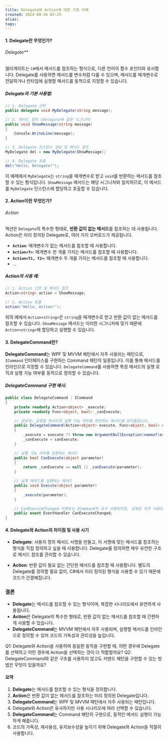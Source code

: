 ```yaml
---
title: Delegate와 Action에 대한 기초 이해
created: 2024-08-26 02:25
alias:
tags:
---
```

#### 1. **Delegate란 무엇인가?**

###### Delegate**
델리게이트는 `C#`에서 메서드를 참조하는 형식으로, 
다른 언어의 함수 포인터와 유사합니다. 
Delegate를 사용하면 메서드를 변수처럼 다룰 수 있으며, 
메서드를 매개변수로 전달하거나 
런타임에 실행할 메서드를 동적으로 지정할 수 있습니다.

##### Delegate의 기본 사용법:

```csharp
// 1. Delegate 선언
public delegate void MyDelegate(string message);

// 2. 메서드 정의 (Delegate와 같은 시그니처)
public void ShowMessage(string message)
{
    Console.WriteLine(message);
}

// 3. Delegate 인스턴스 생성 및 메서드 참조
MyDelegate del = new MyDelegate(ShowMessage);

// 4. Delegate 호출
del("Hello, Delegate!");
```

이 예제에서 `MyDelegate`는 `string`을 매개변수로 받고 `void`를 반환하는 메서드를 참조할 수 있는 형식입니다. `ShowMessage` 메서드는 해당 시그니처와 일치하므로, 이 메서드를 `MyDelegate` 인스턴스에 할당하고 호출할 수 있습니다.

#### 2. **Action이란 무엇인가?**

###### Action
액션은 `Delegate`의 특수한 형태로, 
**반환 값이 없는 메서드**를 참조하는 데 사용됩니다. 
Action은 미리 정의된 Delegate로, 여러 가지 오버로드가 제공됩니다.

- **`Action`**: 매개변수가 없는 메서드를 참조할 때 사용합니다.
- **`Action<T>`**: 매개변수 한 개를 가지는 메서드를 참조할 때 사용합니다.
- **`Action<T1, T2>`**: 매개변수 두 개를 가지는 메서드를 참조할 때 사용합니다.
- ...

##### Action의 사용 예:

```csharp
// 1. Action 선언 및 메서드 참조
Action<string> action = ShowMessage;

// 2. Action 호출
action("Hello, Action!");
```

위의 예에서 `Action<string>`은 `string`을 매개변수로 받고 반환 값이 없는 메서드를 참조할 수 있습니다. `ShowMessage` 메서드는 이러한 시그니처에 맞기 때문에 `Action<string>`에 할당하고 실행할 수 있습니다.

#### 3. **DelegateCommand란?**

**DelegateCommand**는 WPF 및 MVVM 패턴에서 자주 사용되는 패턴으로, `ICommand` 인터페이스를 구현하는 Command 패턴의 일종입니다. 이를 통해 메서드를 인라인으로 지정할 수 있습니다. `DelegateCommand`를 사용하면 특정 메서드의 실행 로직과 실행 가능 여부를 동적으로 정의할 수 있습니다.

##### DelegateCommand 구현 예시:

```csharp
public class DelegateCommand : ICommand
{
    private readonly Action<object> _execute;
    private readonly Func<object, bool> _canExecute;

    // 생성자: 실행할 메서드와 실행 가능 여부를 판단하는 메서드를 받아들입니다.
    public DelegateCommand(Action<object> execute, Func<object, bool> canExecute = null)
    {
        _execute = execute ?? throw new ArgumentNullException(nameof(execute));
        _canExecute = canExecute;
    }

    // 실행 가능 여부를 반환하는 메서드
    public bool CanExecute(object parameter)
    {
        return _canExecute == null || _canExecute(parameter);
    }

    // 실제 메서드를 실행하는 메서드
    public void Execute(object parameter)
    {
        _execute(parameter);
    }

    // CanExecuteChanged 이벤트는 ICommand의 요구 사항이지만, 실제로 자주 사용되지는 않습니다.
    public event EventHandler CanExecuteChanged;
}
```

#### 4. **Delegate와 Action의 차이점 및 사용 시기**

- **Delegate**: 사용자 정의 메서드 서명을 만들고, 이 서명에 맞는 메서드를 참조하는 형식을 직접 정의하고 싶을 때 사용합니다. Delegate를 정의하면 매우 유연한 구조로 메서드 참조를 관리할 수 있습니다.
  
- **Action**: 반환 값이 필요 없는 간단한 메서드를 참조할 때 사용합니다. 별도의 Delegate를 정의할 필요 없이, C#에서 미리 정의된 형식을 사용할 수 있기 때문에 코드가 간결해집니다.

### 결론

- **Delegate**는 메서드를 참조할 수 있는 형식이며, 복잡한 시나리오에서 유연하게 사용됩니다.
- **Action**은 Delegate의 특수한 형태로, 반환 값이 없는 메서드를 참조할 때 간편하게 사용할 수 있습니다.
- **DelegateCommand**는 MVVM 패턴에서 자주 사용되며, 실행할 메서드를 인라인으로 정의할 수 있어 코드의 가독성과 관리성을 높입니다.

Q1: Delegate와 Action을 사용하여 동일한 동작을 구현할 때, 어떤 경우에 Delegate를 선택하고 어떤 경우에 Action을 선택하는 것이 더 적합할까요?
Q2: DelegateCommand와 같은 구조를 사용하지 않고도 커맨드 패턴을 구현할 수 있는 방법은 무엇이 있을까요?

#### 요약
1. **Delegate**는 메서드를 참조할 수 있는 형식을 정의합니다.
2. **Action**은 반환 값이 없는 메서드를 참조하는 미리 정의된 Delegate입니다.
3. **DelegateCommand**는 WPF 및 MVVM 패턴에서 자주 사용되는 패턴입니다.
4. Delegate와 Action은 유사하지만 사용 시나리오에 따라 선택할 수 있습니다.
5. **DelegateCommand**는 Command 패턴의 구현으로, 동적인 메서드 실행이 가능하게 해줍니다.
6. 코드의 가독성, 재사용성, 유지보수성을 높이기 위해 Delegate와 Action을 적절히 사용합니다.
